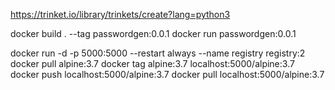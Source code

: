https://trinket.io/library/trinkets/create?lang=python3

docker build . --tag passwordgen:0.0.1
docker run passwordgen:0.0.1

docker run -d -p 5000:5000 --restart always --name registry registry:2
docker pull alpine:3.7
docker tag alpine:3.7 localhost:5000/alpine:3.7
docker push localhost:5000/alpine:3.7
docker pull localhost:5000/alpine:3.7

